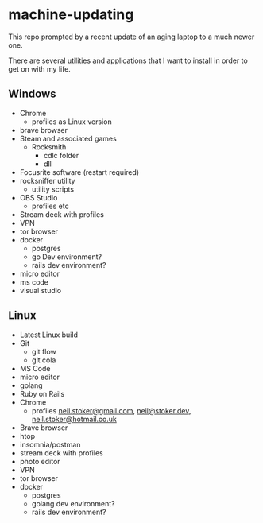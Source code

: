 # machine-updating

This repo prompted by a recent update of an aging laptop to a much newer one.

There are several utilities and applications that I want to install in order to get on with my life.

## Windows

- Chrome
  - profiles as Linux version
- brave browser
- Steam and associated games
  - Rocksmith
    - cdlc folder
    - dll
- Focusrite software (restart required)
- rocksniffer utility
  - utility scripts
- OBS Studio
  - profiles etc
- Stream deck with profiles
- VPN
- tor browser
- docker
  - postgres
  - go Dev environment?
  - rails dev environment?
- micro editor
- ms code
- visual studio

## Linux

- Latest Linux build
- Git
  - git flow
  - git cola
- MS Code
- micro editor
- golang
- Ruby on Rails
- Chrome
  - profiles neil.stoker@gmail.com, neil@stoker.dev, neil.stoker@hotmail.co.uk
- Brave browser
- htop
- insomnia/postman
- stream deck with profiles
- photo editor
- VPN
- tor browser
- docker
  - postgres
  - golang dev environment?
  - rails dev environment?
